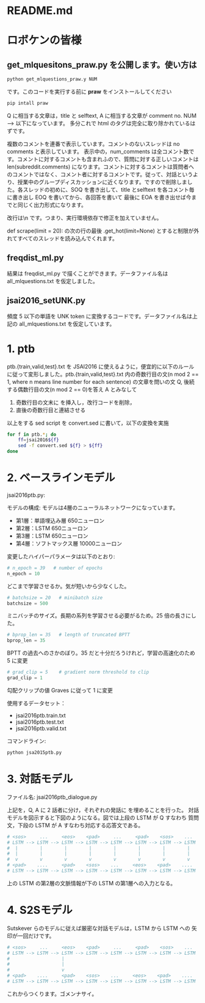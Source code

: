 ﻿# README.md

ロボケンの皆様
============

## get_mlquesitons_praw.py を公開します。使い方は

```bash
python get_mlquestions_praw.y NUM
```

です。このコードを実行する前に **praw** をインストールしてください

```bash
pip intall praw
```
Q に相当する文章は，title と selftext, A に相当する文章が comment no. NUM --> 以下になっています。
多分これで html のタグは完全に取り除かれているはずです。

複数のコメントを連番で表示しています。コメントのないスレッドは no comments と表示しています。
表示中の，num_comments は全コメント数です。コメントに対するコメントも含まれふので、質問に対する正しいコメントは len(subreddit.comments) になります。コメントに対するコメントは質問者へのコメントではなく、コメント者に対するコメントです。従って、対話というより、授業中のグループディスカッションに近くなります。ですので削除しました。各スレッドの初めに、SOQ を書き出して、title とselftext を各コメント毎に書き出し EOQ を書いてから、各回答を書いて 最後に EOA を書き出せば今までと同じく出力形式になります。

改行は\n です。つまり、実行環境依存で修正を加えていません。

def scrape(limit = 20): の次の行の最後 .get_hot(limit=None) とすると制限が外れてすべてのスレッドを読み込んでくれます。

## freqdist_ml.py

結果は freqdist_ml.py で描くことができます。データファイル名は all_mlquestions.txt を仮定しました。

## jsai2016_setUNK.py

頻度 5 以下の単語を UNK token に変換するコードです。データファイル名は上記の all_mlquestions.txt を仮定しています。

# 1. ptb

ptb.{train,valid,test}.txt を JSAI2016 に使えるように，便宜的に以下のルール
に従って変形しました。ptb.{train,valid,test}.txt 内の奇数行目の文(n mod 2
== 1, where n means line number for each sentence) の文章を問いの文 Q, 後続
する偶数行目の文(n mod 2 == 0)を答え A とみなして

1. 奇数行目の文末に <cntnxt> を挿入し，改行コードを削除，
2. 直後の奇数行目と連結させる

以上をする sed script を convert.sed に書いて，以下の変換を実施

```bash
for f in ptb.*; do
    ff=jsai2016${f}
    sed -f convert.sed ${f} > ${ff}
done
```

# 2. ベースラインモデル

jsai2016ptb.py:

モデルの構成:
モデルは4層のニューラルネットワークになっています。
- 第1層：単語埋込み層 650ニューロン
- 第2層：LSTM 650ニューロン
- 第3層：LSTM 650ニューロン
- 第4層：ソフトマックス層 10000ニューロン

変更したハイパーパラメータは以下のとおり:

```python
# n_epoch = 39   # number of epochs
n_epoch = 10
```
どこまで学習させるか。気が短いから少なくした。

```python
# batchsize = 20   # minibatch size
batchsize = 500
```
ミニバッチのサイズ。長期の系列を学習させる必要がるため。25 倍の長さにした。

```python
# bprop_len = 35   # length of truncated BPTT
bprop_len = 35
```
BPTT の過去へのさかのぼり。35 だと十分だろうけれど，学習の高速化のため 5 に変更

```python
# grad_clip = 5    # gradient norm threshold to clip
grad_clip = 1
```
勾配クリップの値 Graves に従って 1 に変更

使用するデータセット：
* jsai2016ptb.train.txt
* jsai2016ptb.test.txt
* jsai2016ptb.valid.txt

コマンドライン:
```python
python jsa2015ptb.py
```

# 3. 対話モデル

ファイル名: jsai2016ptb_dialogue.py

上記を，Q, A に 2 話者に分け，それぞれの発話に <pad> を埋めることを行った。
対話モデルを図示すると下図のようになる。図では上段の LSTM が Q すなわち
質問文，下段の LSTM が A すなわち対応する応答文である。

```python
# <sos>     ...     <eos>    <pad>     ...     <pad>    <sos>    ...
# LSTM --> LSTM --> LSTM --> LSTM --> LSTM --> LSTM --> LSTM --> LSTM
#  |        |        |        |        |        |        |        |
#  |        |        |        |        |        |        |        |
#  v        v        v        v        v        v        v        v
# <pad>    ....     <pad>    <sos>    ...     <eos>    <pad>    ....
# LSTM --> LSTM --> LSTM --> LSTM --> LSTM --> LSTM --> LSTM --> LSTM
```
上の LSTM の第2層の文脈情報が下の LSTM の第1層への入力となる。

# 4. S2Sモデル

Sutskever らのモデルに従えば厳密な対話モデルは，LSTM から LSTM への
矢印が一回だけです。
```python
# <sos>     ...     <eos>    <pad>     ...     <pad>    <sos>    ...
# LSTM --> LSTM --> LSTM --> LSTM --> LSTM --> LSTM --> LSTM --> LSTM
#                   |
#                   |
#                   v
# <pad>    ....     <pad>    <sos>    ...     <eos>    <pad>    ....
# LSTM --> LSTM --> LSTM --> LSTM --> LSTM --> LSTM --> LSTM --> LSTM
```

これからつくります。ゴメンナサイ。

